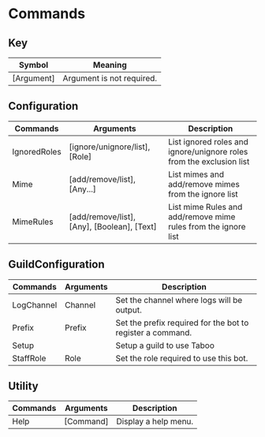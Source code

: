 # Commands

## Key 
| Symbol      | Meaning                        |
| ----------- | ------------------------------ |
| [Argument]  | Argument is not required.      |

## Configuration
| Commands     | Arguments                                   | Description                                                          |
| ------------ | ------------------------------------------- | -------------------------------------------------------------------- |
| IgnoredRoles | [ignore/unignore/list], [Role]              | List ignored roles and ignore/unignore roles from the exclusion list |
| Mime         | [add/remove/list], [Any...]                 | List mimes and add/remove mimes from the ignore list                 |
| MimeRules    | [add/remove/list], [Any], [Boolean], [Text] | List mime Rules and add/remove mime rules from the ignore list       |

## GuildConfiguration
| Commands   | Arguments | Description                                                |
| ---------- | --------- | ---------------------------------------------------------- |
| LogChannel | Channel   | Set the channel where logs will be output.                 |
| Prefix     | Prefix    | Set the prefix required for the bot to register a command. |
| Setup      |           | Setup a guild to use Taboo                                 |
| StaffRole  | Role      | Set the role required to use this bot.                     |

## Utility
| Commands | Arguments | Description          |
| -------- | --------- | -------------------- |
| Help     | [Command] | Display a help menu. |

